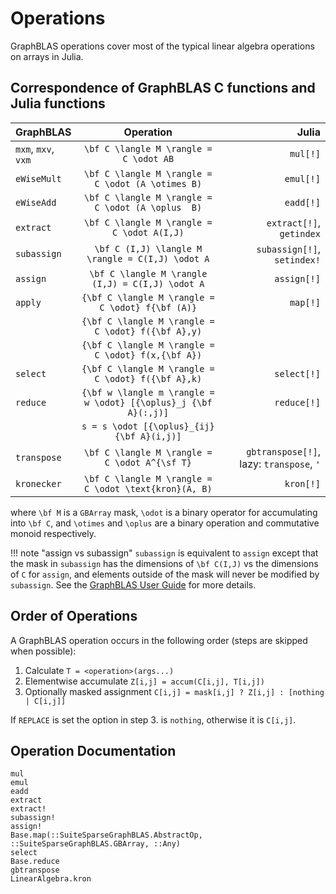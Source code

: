 # Operations

GraphBLAS operations cover most of the typical linear algebra operations on arrays in Julia.

## Correspondence of GraphBLAS C functions and Julia functions

| GraphBLAS           | Operation                                                        | Julia                                   |
|:--------------------|:----------------------------------------:                        |----------:                              |
|`mxm`, `mxv`, `vxm`  |``\bf C \langle M \rangle = C \odot AB``                          |`mul[!]`                                 |
|`eWiseMult`          |``\bf C \langle M \rangle = C \odot (A \otimes B)``               |`emul[!]`                                |
|`eWiseAdd`           |``\bf C \langle M \rangle = C \odot (A \oplus  B)``               |`eadd[!]`                                |
|`extract`            |``\bf C \langle M \rangle = C \odot A(I,J)``                      |`extract[!]`, `getindex`                 |
|`subassign`          |``\bf C (I,J) \langle M \rangle = C(I,J) \odot A``                |`subassign[!]`, `setindex!`              |
|`assign`             |``\bf C \langle M \rangle (I,J) = C(I,J) \odot A``                |`assign[!]`                              |
|`apply`              |``{\bf C \langle M \rangle = C \odot} f{\bf (A)}``                |`map[!]`                                 |
|                     |``{\bf C \langle M \rangle = C \odot} f({\bf A},y)``              |                                         |
|                     |``{\bf C \langle M \rangle = C \odot} f(x,{\bf A})``              |                                         |
|`select`             |``{\bf C \langle M \rangle = C \odot} f({\bf A},k)``              |`select[!]`                              |
|`reduce`             |``{\bf w \langle m \rangle = w \odot} [{\oplus}_j {\bf A}(:,j)]`` |`reduce[!]`                              |
|                     |``s = s \odot [{\oplus}_{ij}  {\bf A}(i,j)]``                     |                                         |
|`transpose`          |``\bf C \langle M \rangle = C \odot A^{\sf T}``                   |`gbtranspose[!]`, lazy: `transpose`, `'` |
|`kronecker`          |``\bf C \langle M \rangle = C \odot \text{kron}(A, B)``           |`kron[!]`                                |

where ``\bf M`` is a `GBArray` mask, ``\odot`` is a binary operator for accumulating into ``\bf C``, and ``\otimes`` and ``\oplus`` are a binary operation and commutative monoid respectively. 

!!! note "assign vs subassign"
    `subassign` is equivalent to `assign` except that the mask in `subassign` has the dimensions of ``\bf C(I,J)`` vs the dimensions of ``C`` for `assign`, and elements outside of the mask will never be modified by `subassign`. See the [GraphBLAS User Guide](https://github.com/DrTimothyAldenDavis/GraphBLAS/blob/stable/Doc/GraphBLAS_UserGuide.pdf) for more details.

## Order of Operations

A GraphBLAS operation occurs in the following order (steps are skipped when possible):

1. Calculate `T = <operation>(args...)`
2. Elementwise accumulate `Z[i,j] = accum(C[i,j], T[i,j])`
3. Optionally masked assignment `C[i,j] = mask[i,j] ? Z[i,j] : [nothing | C[i,j]]`

If `REPLACE` is set the option in step 3. is `nothing`, otherwise it is `C[i,j]`.

## Operation Documentation

```@docs
mul
emul
eadd
extract
extract!
subassign!
assign!
Base.map(::SuiteSparseGraphBLAS.AbstractOp, ::SuiteSparseGraphBLAS.GBArray, ::Any)
select
Base.reduce
gbtranspose
LinearAlgebra.kron
```
